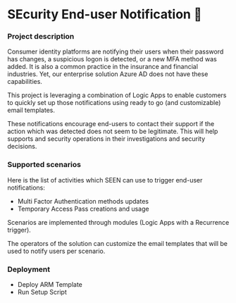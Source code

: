 # SEcurity End-user Notification 👀

### Project description

Consumer identity platforms are notifying their users when their password has changes, a suspicious logon is detected, or a new MFA method was added. It is also a common practice in the insurance and financial industries. Yet, our enterprise solution Azure AD does not have these capabilities.

This project is leveraging a combination of Logic Apps to enable customers to quickly set up those notifications using ready to go (and customizable) email templates. 

These notifications encourage end-users to contact their support if the action which was detected does not seem to be legitimate. This will help supports and security operations in their investigations and security decisions. 

### Supported scenarios

Here is the list of activities which SEEN can use to trigger end-user notifications:
- Multi Factor Authentication methods updates
- Temporary Access Pass creations and usage

Scenarios are implemented through modules (Logic Apps with a Recurrence trigger).

The operators of the solution can customize the email templates that will be used to notify users per scenario.

### Deployment

* Deploy ARM Template
* Run Setup Script

